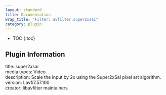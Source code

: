 ```yaml
---
layout: standard
title: Documentation
wrap_title: "Filter: avfilter.super2xsai"
category: plugin
---
```

* TOC
{:toc}

## Plugin Information

title: super2xsai  
media types:
Video  
description: Scale the input by 2x using the Super2xSaI pixel art algorithm.  
version: Lavfi7.57.100  
creator: libavfilter maintainers  

